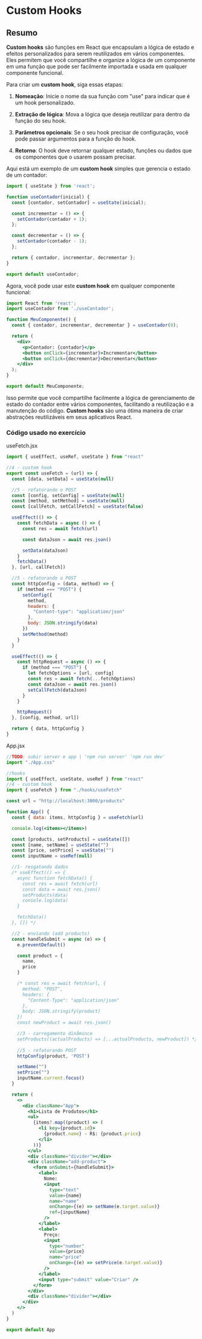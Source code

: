 # Custom Hooks

## Resumo

**Custom hooks** são funções em React que encapsulam a lógica de estado e efeitos personalizados para serem reutilizados em vários componentes. Eles permitem que você compartilhe e organize a lógica de um componente em uma função que pode ser facilmente importada e usada em qualquer componente funcional.

Para criar um **custom hook**, siga essas etapas:

1. **Nomeação**: Inicie o nome da sua função com "use" para indicar que é um hook personalizado.

2. **Extração de lógica**: Mova a lógica que deseja reutilizar para dentro da função do seu hook.

3. **Parâmetros opcionais**: Se o seu hook precisar de configuração, você pode passar argumentos para a função do hook.

4. **Retorno**: O hook deve retornar qualquer estado, funções ou dados que os componentes que o usarem possam precisar.

Aqui está um exemplo de um **custom hook** simples que gerencia o estado de um contador:

```jsx
import { useState } from 'react';

function useContador(inicial) {
  const [contador, setContador] = useState(inicial);

  const incrementar = () => {
    setContador(contador + 1);
  };

  const decrementar = () => {
    setContador(contador - 1);
  };

  return { contador, incrementar, decrementar };
}

export default useContador;
```

Agora, você pode usar este **custom hook** em qualquer componente funcional:

```jsx
import React from 'react';
import useContador from './useContador';

function MeuComponente() {
  const { contador, incrementar, decrementar } = useContador(0);

  return (
    <div>
      <p>Contador: {contador}</p>
      <button onClick={incrementar}>Incrementar</button>
      <button onClick={decrementar}>Decrementar</button>
    </div>
  );
}

export default MeuComponente;
```

Isso permite que você compartilhe facilmente a lógica de gerenciamento de estado do contador entre vários componentes, facilitando a reutilização e a manutenção do código. **Custom hooks** são uma ótima maneira de criar abstrações reutilizáveis em seus aplicativos React.

### Código usado no exercício

useFetch.jsx

```jsx
import { useEffect, useRef, useState } from "react"

//4 - custom hook
export const useFetch = (url) => {
  const [data, setData] = useState(null)

  //5 - refatorando o POST
  const [config, setConfig] = useState(null)
  const [method, setMethod] = useState(null)
  const [callFetch, setCallFetch] = useState(false)

  useEffect(() => {
    const fetchData = async () => {
      const res = await fetch(url)

      const dataJson = await res.json()

      setData(dataJson)
    }
    fetchData()
  }, [url, callFetch])

  //5 - refatorando o POST
  const httpConfig = (data, method) => {
    if (method === "POST") {
      setConfig({
        method,
        headers: {
          "Content-type": "application/json"
        },
        body: JSON.stringify(data)
      })
      setMethod(method)
    }
  }

  useEffect(() => {
    const httpRequest = async () => {
      if (method === "POST") {
        let fetchOptions = [url, config]
        const res = await fetch(...fetchOptions)
        const dataJson = await res.json()
        setCallFetch(dataJson)
      }
    }

    httpRequest()
  }, [config, method, url])

  return { data, httpConfig }
}
```

App.jsx

```jsx
//TODO: subir server e app | 'npm run server' 'npm run dev'
import "./App.css"

//hooks
import { useEffect, useState, useRef } from "react"
//4 - custom hook
import { useFetch } from "./hooks/useFetch"

const url = "http://localhost:3000/products"

function App() {
  const { data: items, httpConfig } = useFetch(url)

  console.log(<items></items>)

  const [products, setProducts] = useState([])
  const [name, setName] = useState("")
  const [price, setPrice] = useState("")
  const inputName = useRef(null)

  //1- resgatando dados
  /* useEffect(() => {
    async function fetchData() {
      const res = await fetch(url)
      const data = await res.json()
      setProducts(data)
      console.log(data)
    }

    fetchData()
  }, []) */

  //2 - enviando (add products)
  const handleSubmit = async (e) => {
    e.preventDefault()

    const product = {
      name,
      price
    }

    /* const res = await fetch(url, {
      method: "POST",
      headers: {
        "Content-Type": "application/json"
      },
      body: JSON.stringify(product)
    })
    const newProduct = await res.json()

    //3 - carregamento dinâminco
    setProducts((actualProducts) => [...actualProducts, newProduct]) */
   
    //5 - refatorando POST
    httpConfig(product, 'POST')

    setName("")
    setPrice("")
    inputName.current.focus()
  }

  return (
    <>
      <div className="App">
        <h1>Lista de Produtos</h1>
        <ul>
          {items?.map((product) => (
            <li key={product.id}>
              {product.name} - R$: {product.price}
            </li>
          ))}
        </ul>
        <div className="divider"></div>
        <div className="add-product">
          <form onSubmit={handleSubmit}>
            <label>
              Nome:
              <input
                type="text"
                value={name}
                name="name"
                onChange={(e) => setName(e.target.value)}
                ref={inputName}
              />
            </label>
            <label>
              Preço:
              <input
                type="number"
                value={price}
                name="price"
                onChange={(e) => setPrice(e.target.value)}
              />
            </label>
            <input type="submit" value="Criar" />
          </form>
        </div>
        <div className="divider"></div>
      </div>
    </>
  )
}

export default App

```
